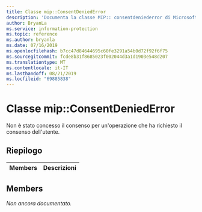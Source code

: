 ```yaml
---
title: Classe mip::ConsentDeniedError
description: 'Documenta la classe MIP:: consentdeniederror di Microsoft Information Protection (MIP) SDK.'
author: BryanLa
ms.service: information-protection
ms.topic: reference
ms.author: bryanla
ms.date: 07/16/2019
ms.openlocfilehash: b7cc47d84644695c60fe3291a54b0d72f92f6f75
ms.sourcegitcommit: fcde8b31f8685023f002044d3a1d1903e548d207
ms.translationtype: MT
ms.contentlocale: it-IT
ms.lasthandoff: 08/21/2019
ms.locfileid: "69885838"
---
```

# <a name="class-mipconsentdeniederror"></a>Classe mip::ConsentDeniedError 
Non è stato concesso il consenso per un'operazione che ha richiesto il consenso dell'utente.
  
## <a name="summary"></a>Riepilogo
 Members                        | Descrizioni                                
--------------------------------|---------------------------------------------
  
## <a name="members"></a>Members
_Non ancora documentato._
